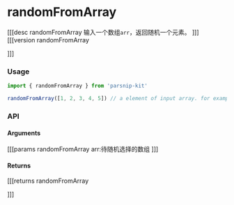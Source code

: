 # randomFromArray
[[[desc randomFromArray
输入一个数组`arr`，返回随机一个元素。
]]]
[[[version randomFromArray
  
]]]
### Usage

```ts
import { randomFromArray } from 'parsnip-kit'

randomFromArray([1, 2, 3, 4, 5]) // a element of input array. for example: 3

```


### API

#### Arguments
[[[params randomFromArray
arr:待随机选择的数组
]]]
#### Returns
[[[returns randomFromArray

]]]